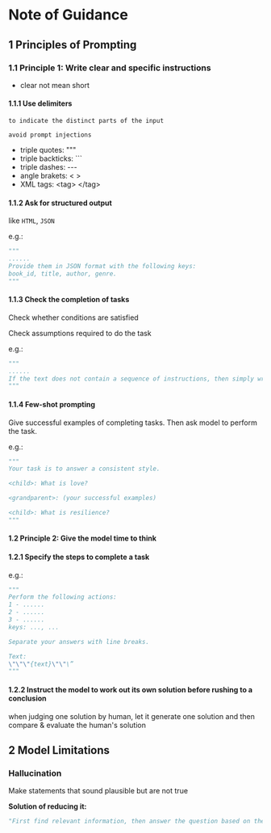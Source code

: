 # Note of Guidance

## 1 Principles of Prompting

### 1.1 Principle 1: Write clear and specific instructions

- clear not mean short

#### 1.1.1 Use delimiters

`to indicate the distinct parts of the input`

`avoid prompt injections`

- triple quotes: """
- triple backticks: ```
- triple dashes: ---
- angle brakets: < >
- XML tags: \<tag\> \</tag\>

#### 1.1.2 Ask for structured output

like `HTML`, `JSON`

e.g.:

```python
"""
......
Provide them in JSON format with the following keys:
book_id, title, author, genre.
"""
```

#### 1.1.3 Check the completion of tasks

Check whether conditions are satisfied

Check assumptions required to do the task

e.g.:

```Python
"""
......
If the text does not contain a sequence of instructions, then simply write \"No steps provided.\"
"""
```

#### 1.1.4 Few-shot prompting

Give successful examples of completing tasks. Then ask model to perform the task.

e.g.:

```Python
"""
Your task is to answer a consistent style.

<child>: What is love?

<grandparent>: (your successful examples)

<child>: What is resilience?
"""
```

#### 1.2 Principle 2: Give the model time to think 

#### 1.2.1 Specify the steps to complete a task

e.g.:

```Python
"""
Perform the following actions:
1 - ......
2 - ......
3 - ......
keys: ..., ...

Separate your answers with line breaks.

Text:
\"\"\"{text}\"\"\”
"""
```

#### 1.2.2 Instruct the model to work out its own solution before rushing to a conclusion

when judging one solution by human, let it generate one solution and then compare & evaluate the human's solution

## 2 Model Limitations

### Hallucination

Make statements that sound plausible but are not true

**Solution of reducing it:** 

```Python
"First find relevant information, then answer the question based on the relevant information"
```

